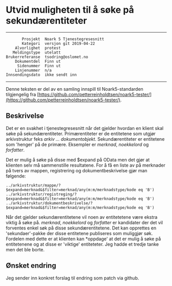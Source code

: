 Utvid muligheten til å søke på sekundærentiteter
========================================================================================

 ------------------  ---------------------------------
           Prosjekt  Noark 5 Tjenestegresesnitt
           Kategori  versjon git 2019-04-22
        Alvorlighet  protest
       Meldingstype  utelatt
    Brukerreferanse  tsodring@oslomet.no
        Dokumentdel  Finn ut
         Sidenummer  Finn ut
        Linjenummer  n/a
    Innsendingsdato  ikke sendt inn
 ------------------  ---------------------------------

Denne teksten er del av en samling innspill til Noark5-standarden
tilgjengelig fra
[https://github.com/petterreinholdtsen/noark5-tester/](https://github.com/petterreinholdtsen/noark5-tester/).

Beskrivelse
-----------
Det er en svakhet i tjenestegresesnitt når det gjelder hvordan en klient skal søke på 
sekundærentiteter. Primærentiteter er de entitetene som utgjør arkivstruktur 
feks *arkiv ... dokumentobjekt*. Sekundærentiteter er entitetene som 'henger' på 
de primære. Eksempler er *merknad*, *noekkelord* og *forfatter*.

Det er mulig å søke på disse med $expand på OData men det gjør at klienten selv
må sammenstille resultatene. For å få en liste av på merknader på tvers av mappen, registrering 
og dokumentbeskrivelse gjør man følgende:

    ../arkivstruktur/mappe/?$expand=merknad&$filter=merknad/any(m:m/merknadstype/kode eq 'B')
    ../arkivstruktur/registreging/?$expand=merknad&$filter=merknad/any(m:m/merknadstype/kode eq 'B')
    ../arkivstruktur/dokumentbeskrivelse/?$expand=merknad&$filter=merknad/any(m:m/merknadstype/kode eq 'B')

Når det gjelder sekundærentitetene vil noen av entitetetene være ekstra viktig å søke på. 
 *merknad*, *noekkelord* og *forfatter* er kandidater der det vil forventes enkel søk på disse
sekundærentitetene. Det kan opprettes en 'sekundaer'-pakke der disse entitetene publiseres som muliggjør
søk. Fordelen med dette er at klienten kan *oppdage' at det er mulig å søke på entitetenene og at disse er
'viktige' entiteteter. Jeg hadde et tredje tanke men det ble borte.


Ønsket endring
--------------


Jeg sender inn konkret forslag til endring som patch via github.

